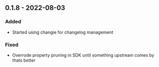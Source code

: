 ## 0.1.8 - 2022-08-03
### Added
* Started using changie for changelog management
### Fixed
* Overrode property pruning in SDK until something upstream comes by thats better
